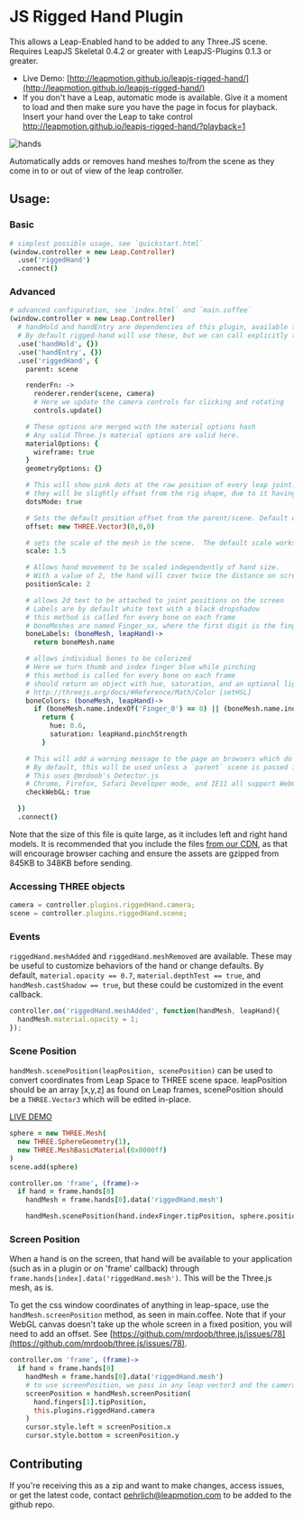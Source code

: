 JS Rigged Hand Plugin
==============

This allows a Leap-Enabled hand to be added to any Three.JS scene.
Requires LeapJS Skeletal 0.4.2 or greater with LeapJS-Plugins 0.1.3 or greater.

 - Live Demo: [http://leapmotion.github.io/leapjs-rigged-hand/](http://leapmotion.github.io/leapjs-rigged-hand/)
 - If you don't have a Leap, automatic mode is available.  Give it a moment to load and then make sure you have the page in focus for playback.  Insert your hand over the Leap to take control http://leapmotion.github.io/leapjs-rigged-hand/?playback=1

![hands](https://f.cloud.github.com/assets/407497/2405446/5e7ee120-aa50-11e3-8ac0-579b316efc04.png)

Automatically adds or removes hand meshes to/from the scene as they come in to or out of view of the leap controller.


## Usage:

### Basic

```coffeescript
# simplest possible usage, see `quickstart.html`
(window.controller = new Leap.Controller)
  .use('riggedHand')
  .connect()
```

### Advanced

```coffeescript
# advanced configuration, see `index.html` and `main.coffee`
(window.controller = new Leap.Controller)
  # handHold and handEntry are dependencies of this plugin, available to the controller through leap-plugins.js
  # By default rigged-hand will use these, but we can call explicitly to provide configuration:
  .use('handHold', {})
  .use('handEntry', {})
  .use('riggedHand', {
    parent: scene

    renderFn: ->
      renderer.render(scene, camera)
      # Here we update the camera controls for clicking and rotating
      controls.update()

    # These options are merged with the material options hash
    # Any valid Three.js material options are valid here.
    materialOptions: {
      wireframe: true
    }
    geometryOptions: {}

    # This will show pink dots at the raw position of every leap joint.
    # they will be slightly offset from the rig shape, due to it having slightly different proportions.
    dotsMode: true

    # Sets the default position offset from the parent/scene. Default of new THREE.Vector3(0,-10,0)
    offset: new THREE.Vector3(0,0,0)

    # sets the scale of the mesh in the scene.  The default scale works with a camera of distance ~15.
    scale: 1.5

    # Allows hand movement to be scaled independently of hand size.
    # With a value of 2, the hand will cover twice the distance on screen as it does in the world.
    positionScale: 2

    # allows 2d text to be attached to joint positions on the screen
    # Labels are by default white text with a black dropshadow
    # this method is called for every bone on each frame
    # boneMeshes are named Finger_xx, where the first digit is the finger number, and the second the bone, 0 indexed.
    boneLabels: (boneMesh, leapHand)->
      return boneMesh.name

    # allows individual bones to be colorized
    # Here we turn thumb and index finger blue while pinching
    # this method is called for every bone on each frame
    # should return an object with hue, saturation, and an optional lightness ranging from 0 to 1
    # http://threejs.org/docs/#Reference/Math/Color [setHSL]
    boneColors: (boneMesh, leapHand)->
      if (boneMesh.name.indexOf('Finger_0') == 0) || (boneMesh.name.indexOf('Finger_1') == 0)
        return {
          hue: 0.6,
          saturation: leapHand.pinchStrength
        }

    # This will add a warning message to the page on browsers which do not support WebGL or do not have it enabled.
    # By default, this will be used unless a `parent` scene is passed in.
    # This uses @mrdoob's Detector.js
    # Chrome, Firefox, Safari Developer mode, and IE11 all support WebGL.  http://caniuse.com/webgl
    checkWebGL: true

  })
  .connect()
```

Note that the size of this file is quite large, as it includes left and right hand models.  It is recommended that you
include the files [from our CDN](https://developer.leapmotion.com/leapjs/plugins), as that will encourage browser caching
and ensure the assets are gzipped from 845KB to 348KB before sending.


### Accessing THREE objects

```javascript
camera = controller.plugins.riggedHand.camera;
scene = controller.plugins.riggedHand.scene;
```

### Events

`riggedHand.meshAdded` and `riggedHand.meshRemoved` are available.  These may be useful to customize behaviors of the
hand or change defaults.  By default, `material.opacity == 0.7`, `material.depthTest == true`, and
`handMesh.castShadow == true`, but these could be customized in the event callback.

```javascript
controller.on('riggedHand.meshAdded', function(handMesh, leapHand){
  handMesh.material.opacity = 1;
});
```

### Scene Position

`handMesh.scenePosition(leapPosition, scenePosition)` can be used to convert coordinates from Leap Space to THREE scene space.
leapPosition should be an array [x,y,z] as found on Leap frames, scenePosition should be a `THREE.Vector3` which will be edited in-place.

[LIVE DEMO](http://leapmotion.github.io/leapjs-rigged-hand/?scenePosition=true)


```coffeescript
sphere = new THREE.Mesh(
  new THREE.SphereGeometry(1),
  new THREE.MeshBasicMaterial(0x0000ff)
)
scene.add(sphere)

controller.on 'frame', (frame)->
  if hand = frame.hands[0]
    handMesh = frame.hands[0].data('riggedHand.mesh')

    handMesh.scenePosition(hand.indexFinger.tipPosition, sphere.position)

```


### Screen Position

When a hand is on the screen, that hand will be available to your application (such as in a plugin or on 'frame' callback)
 through `frame.hands[index].data('riggedHand.mesh')`.  This will be the Three.js mesh, as is.

To get the css window coordinates of anything in leap-space, use the `handMesh.screenPosition` method, as seen in
main.coffee.  Note that if your WebGL canvas doesn't take up the whole screen in a fixed position, you will need to
add an offset. See [https://github.com/mrdoob/three.js/issues/78](https://github.com/mrdoob/three.js/issues/78).

```coffeescript
controller.on 'frame', (frame)->
  if hand = frame.hands[0]
    handMesh = frame.hands[0].data('riggedHand.mesh')
    # to use screenPosition, we pass in any leap vector3 and the camera
    screenPosition = handMesh.screenPosition(
      hand.fingers[1].tipPosition, 
      this.plugins.riggedHand.camera
    )
    cursor.style.left = screenPosition.x
    cursor.style.bottom = screenPosition.y
```

## Contributing

If you're receiving this as a zip and want to make changes, access issues, or get the latest code, contact
pehrlich@leapmotion.com to be added to the github repo.
